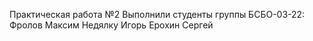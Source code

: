 Практическая работа №2
Выполнили студенты группы БСБО-03-22:
Фролов Максим
Недялку Игорь
Ерохин Сергей
